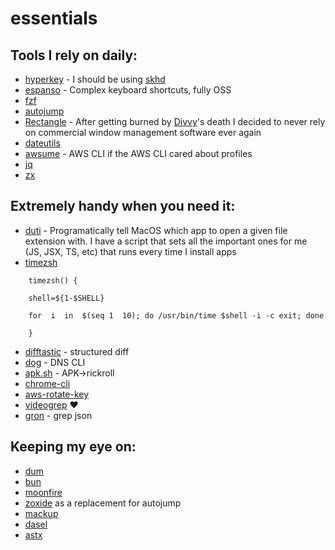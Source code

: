 # essentials

## Tools I rely on daily:
- [hyperkey](https://hyperkey.app) - I should be using [skhd](https://github.com/koekeishiya/skhd)
- [espanso](https://espanso.org) - Complex keyboard shortcuts, fully OSS
- [fzf](https://github.com/junegunn/fzf)
- [autojump](https://github.com/wting/autojump)
- [Rectangle](https://github.com/rxhanson/Rectangle) - After getting burned by [Divvy](https://apps.apple.com/us/app/divvy-window-manager/id413857545?mt=12)'s death I decided to never rely on commercial window management software ever again
- [dateutils](https://github.com/hroptatyr/dateutils)
- [awsume](https://awsu.me) - AWS CLI if the AWS CLI cared about profiles
- [jq](https://stedolan.github.io/jq/)
- [zx](https://github.com/google/zx)


## Extremely handy when you need it:
- [duti](https://github.com/moretension/duti) - Programatically tell MacOS which app to open a given file extension with. I have a script that sets all the important ones for me (JS, JSX, TS, etc) that runs every time I install apps
- [timezsh](https://blog.mattclemente.com/2020/06/26/oh-my-zsh-slow-to-load/)
```
    timezsh() {
    
    shell=${1-$SHELL}
    
    for  i  in  $(seq 1  10); do /usr/bin/time $shell -i -c exit; done
    
    }
```
- [difftastic](https://github.com/Wilfred/difftastic) - structured diff
- [dog](https://github.com/ogham/dog) - DNS CLI
- [apk.sh](https://github.com/ax/apk.sh) - APK->rickroll
- [chrome-cli](https://github.com/prasmussen/chrome-cli)
- [aws-rotate-key](https://github.com/stefansundin/aws-rotate-key)
- [videogrep](https://github.com/antiboredom/videogrep) ❤️
- [gron](https://github.com/tomnomnom/gron) - grep json

## Keeping my eye on:
- [dum](https://github.com/egoist/dum)
- [bun](https://bun.sh)
- [moonfire](https://github.com/scottlamb/moonfire-nvr)
- [zoxide](https://github.com/ajeetdsouza/zoxide) as a replacement for autojump
- [mackup](https://github.com/lra/mackup)
- [dasel](https://github.com/TomWright/dasel)
- [astx](https://github.com/codemodsquad/astx)
